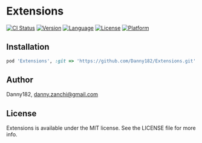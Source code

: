 # Extensions

[![CI Status](http://img.shields.io/travis/Danny182/Extensions.svg?style=flat)](https://travis-ci.org/Danny182/Extensions) [![Version](https://img.shields.io/cocoapods/v/Extensions.svg?style=flat)](http://cocoapods.org/pods/Extensions) [![Language](http://img.shields.io/badge/language-swift-brightgreen.svg?style=flat)](https://developer.apple.com/swift)
[![License](https://img.shields.io/cocoapods/l/Extensions.svg?style=flat)](http://cocoapods.org/pods/Extensions) [![Platform](https://img.shields.io/cocoapods/p/Extensions.svg?style=flat)](http://cocoapods.org/pods/Extensions)

## Installation

```ruby
pod 'Extensions', :git => 'https://github.com/Danny182/Extensions.git'
```

## Author

Danny182, danny.zanchi@gmail.com

## License

Extensions is available under the MIT license. See the LICENSE file for more info.
